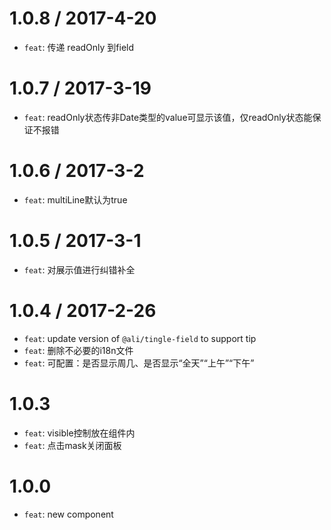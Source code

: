 1.0.8 / 2017-4-20
==================
* `feat`: 传递 readOnly 到field

1.0.7 / 2017-3-19
==================
* `feat`: readOnly状态传非Date类型的value可显示该值，仅readOnly状态能保证不报错

1.0.6 / 2017-3-2
==================
* `feat`: multiLine默认为true

1.0.5 / 2017-3-1
==================
* `feat`: 对展示值进行纠错补全

1.0.4 / 2017-2-26
==================
* `feat`: update version of `@ali/tingle-field` to support tip
* `feat`: 删除不必要的i18n文件
* `feat`: 可配置：是否显示周几、是否显示“全天”“上午”“下午”

1.0.3
==================
* `feat`: visible控制放在组件内
* `feat`: 点击mask关闭面板

1.0.0
==================
* `feat`: new component